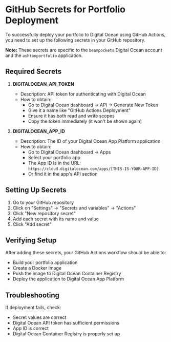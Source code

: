# GitHub Secrets for Portfolio Deployment

To successfully deploy your portfolio to Digital Ocean using GitHub Actions, you need to set up the following secrets in your GitHub repository.

**Note:** These secrets are specific to the `beampockets` Digital Ocean account and the `ashtonportfolio` application.

## Required Secrets

1. **DIGITALOCEAN_API_TOKEN**
   - Description: API token for authenticating with Digital Ocean
   - How to obtain:
     - Go to Digital Ocean dashboard → API → Generate New Token
     - Give it a name like "GitHub Actions Deployment"
     - Ensure it has both read and write scopes
     - Copy the token immediately (it won't be shown again)

2. **DIGITALOCEAN_APP_ID**
   - Description: The ID of your Digital Ocean App Platform application
   - How to obtain:
     - Go to Digital Ocean dashboard → Apps
     - Select your portfolio app
     - The App ID is in the URL: `https://cloud.digitalocean.com/apps/[THIS-IS-YOUR-APP-ID]`
     - Or find it in the app's API section

## Setting Up Secrets

1. Go to your GitHub repository
2. Click on "Settings" → "Secrets and variables" → "Actions"
3. Click "New repository secret"
4. Add each secret with its name and value
5. Click "Add secret"

## Verifying Setup

After adding these secrets, your GitHub Actions workflow should be able to:
- Build your portfolio application
- Create a Docker image
- Push the image to Digital Ocean Container Registry
- Deploy the application to Digital Ocean App Platform

## Troubleshooting

If deployment fails, check:
- Secret values are correct
- Digital Ocean API token has sufficient permissions
- App ID is correct
- Digital Ocean Container Registry is properly set up
